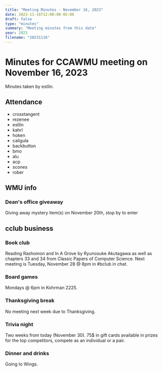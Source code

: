 ```yaml
---
title: "Meeting Minutes - November 16, 2023"
date: 2023-11-16T12:00:00-05:00
draft: false
type: "minutes"
summary: "Meeting minutes from this date"
year: 2023
filename: "20231116"
---
```


# Minutes for CCAWMU meeting on November 16, 2023
Minutes taken by estlin.

## Attendance
* crosstangent
* rezenee
* estlin
* kahrl
* hoken
* caligula
* backbutton
* bmo
* alu
* acp
* scones
* rober

## WMU info

### Dean's office giveaway
Giving away mystery item(s) on November 20th, stop by to enter

## cclub business

### Book club
Reading Rashomon and In A Grove by Ryunosuke Akutagawa as well as chapters 33 and 34 from Classic Papers of Computer Science. Next meeting is Tuesday, November 28 @ 8pm in #bclub in chat. 

### Board games
Mondays @ 6pm in Kohrman 2225.

### Thanksgiving break
No meeting next week due to Thanksgiving. 

### Trivia night
Two weeks from today (November 30). 75$ in gift cards available in prizes for the top competitors, compete as an individual or a pair. 

### Dinner and drinks
Going to Wings. 
